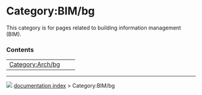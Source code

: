 # Category:BIM/bg
This category is for pages related to building information management (BIM).

### Contents

|     |     |     |
| --- | --- | --- |
| [Category:Arch/bg](Category_Arch/bg.md) |



---
![](images/Right_arrow.png) [documentation index](../README.md) > Category:BIM/bg
